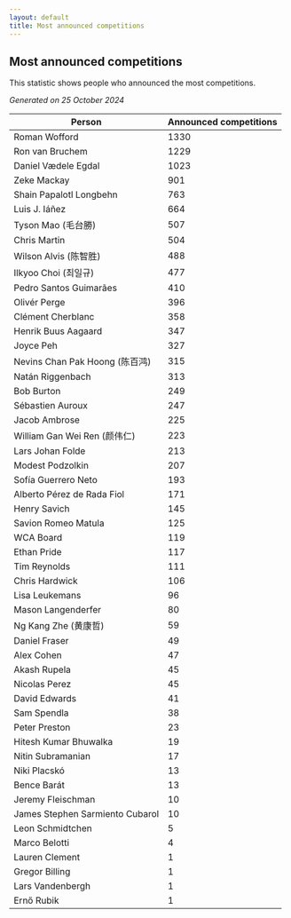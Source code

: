```yaml
---
layout: default
title: Most announced competitions
---
```

## Most announced competitions
This statistic shows people who announced the most competitions.

*Generated on 25 October 2024*

| Person | Announced competitions |
| --- | --- |
| Roman Wofford | 1330 |
| Ron van Bruchem | 1229 |
| Daniel Vædele Egdal | 1023 |
| Zeke Mackay | 901 |
| Shain Papalotl Longbehn | 763 |
| Luis J. Iáñez | 664 |
| Tyson Mao (毛台勝) | 507 |
| Chris Martin | 504 |
| Wilson Alvis (陈智胜) | 488 |
| Ilkyoo Choi (최일규) | 477 |
| Pedro Santos Guimarães | 410 |
| Olivér Perge | 396 |
| Clément Cherblanc | 358 |
| Henrik Buus Aagaard | 347 |
| Joyce Peh | 327 |
| Nevins Chan Pak Hoong (陈百鸿) | 315 |
| Natán Riggenbach | 313 |
| Bob Burton | 249 |
| Sébastien Auroux | 247 |
| Jacob Ambrose | 225 |
| William Gan Wei Ren (颜伟仁) | 223 |
| Lars Johan Folde | 213 |
| Modest Podzolkin | 207 |
| Sofía Guerrero Neto | 193 |
| Alberto Pérez de Rada Fiol | 171 |
| Henry Savich | 145 |
| Savion Romeo Matula | 125 |
| WCA Board | 119 |
| Ethan Pride | 117 |
| Tim Reynolds | 111 |
| Chris Hardwick | 106 |
| Lisa Leukemans | 96 |
| Mason Langenderfer | 80 |
| Ng Kang Zhe (黄康哲) | 59 |
| Daniel Fraser | 49 |
| Alex Cohen | 47 |
| Akash Rupela | 45 |
| Nicolas Perez | 45 |
| David Edwards | 41 |
| Sam Spendla | 38 |
| Peter Preston | 23 |
| Hitesh Kumar Bhuwalka | 19 |
| Nitin Subramanian | 17 |
| Niki Placskó | 13 |
| Bence Barát | 13 |
| Jeremy Fleischman | 10 |
| James Stephen Sarmiento Cubarol | 10 |
| Leon Schmidtchen | 5 |
| Marco Belotti | 4 |
| Lauren Clement | 1 |
| Gregor Billing | 1 |
| Lars Vandenbergh | 1 |
| Ernő Rubik | 1 |
